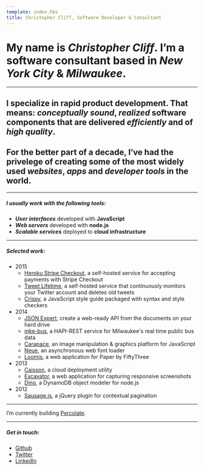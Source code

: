 ```yaml
---
template: index.hbs
title: Christopher Cliff, Software Developer & Consultant
---
```


# My name is ***Christopher Cliff***. I’m a software consultant based in *New York City* & *Milwaukee*.

---

## I specialize in **rapid product development**. That means: *conceptually sound*, *realized* software components that are delivered *efficiently* and of *high quality*.

## For the better part of a decade, I’ve had the privelege of creating some of the most widely used *websites*, *apps* and *developer tools* in the world.

---

##### I usually work with the following *tools*:

- ***User interfaces*** developed with **JavaScript**
- ***Web servers*** developed with **node.js**
- ***Scalable services*** deployed to **cloud infrastructure**

---

##### *Selected work*:

- 2015
    - [Heroku Stripe Checkout][heroku-stripe-checkout], a self-hosted service for accepting payments with Stripe Checkout
    - [Tweet Lifetime][tweet-lifetime], a self-hosted service that continuously monitors your Twitter account and deletes old tweets
    - [Crispy][crispy], a JavaScript style guide packaged with syntax and style checkers
- 2014
    - [JSON Expert][json-expert], create a web-ready API from the documents on your hard drive
    - [mke-bus][mke-bus], a HAPI-REST service for Milwaukee's real time public bus data
    - [Carapace][carapace], an image manipulation & graphics platform for JavaScript
    - [Neue][neue], an asynchronous web font loader
    - [Loomis][loomis], a web application for Paper by FiftyThree
- 2013
    - [Caisson][caisson], a cloud deployment utility
    - [Excavator][excavator], a web application for capturing responsive screenshots
    - [Dino][dino], a DynamoDB object modeler for node.js
- 2012
    - [Sausage.js][sausage], a jQuery plugin for contextual pagination

---

I’m currently building [Percolate][percolate].

---

##### *Get in touch*:

- [Github][github]
- [Twitter][twitter]
- [LinkedIn][linkedin]

[caisson]: http://caisson.co/
[carapace]: https://github.com/percolate/carapace
[crispy]: https://github.com/christophercliff/crispy
[dino]: https://github.com/christophercliff/dino
[excavator]: http://excavator.io/
[github]: https://github.com/christophercliff?tab=repositories
[heroku-stripe-checkout]: https://github.com/christophercliff/heroku-stripe-checkout
[json-expert]: https://json.expert/
[linkedin]: https://www.linkedin.com/in/christophercliff
[loomis]: https://loomis.herokuapp.com/
[mke-bus]: https://github.com/christophercliff/mke-bus
[neue]: https://github.com/percolate/neue
[percolate]: https://percolate.com/
[sausage]: https://christophercliff.com/sausage/
[tweet-lifetime]: /tweet-lifetime
[twitter]: https://twitter.com/ctcliff
